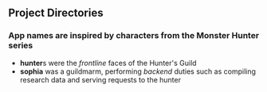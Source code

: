 ## Project Directories
### App names are inspired by characters from the Monster Hunter series
- **hunter**s were the *frontline* faces of the Hunter's Guild
- **sophia** was a guildmarm, performing *backend* duties such as compiling research data and serving requests to the hunter
